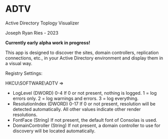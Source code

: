 # ADTV

Active Directory Toplogy Visualizer

Joseph Ryan Ries - 2023

**Currently early alpha work in progress!**

This app is designed to discover the sites, domain controllers, replication connections, etc., in your 
Active Directory environment and display them in a visual way.

Registry Settings:

HKCU\SOFTWARE\ADTV =>
- LogLevel (DWORD) 0-4
If 0 or not present, nothing is logged. 1 = log errors only. 2 = log warnings and errors. 3 = log everything.
- ResolutionIndex (DWORD) 0-17
If 0 or not present, resolution will be detected automatically. All other values indicate other render resolutions.
- FontFace (String)
If not present, the default font of Consolas is used.
- DomainController (String)
If not present, a domain controller to use for discovery will be located automatically.
